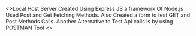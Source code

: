 <>Local Host Server Created Using Express JS a framework Of Node.js
Used Post and Get Fetching Methods.
Also Created a form to test GET and Post Methods Calls.
Another Alternative to Test Api calls is by using POSTMAN Tool <>
